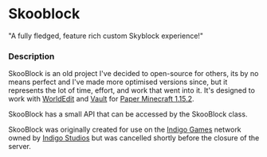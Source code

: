 # Skooblock
"A fully fledged, feature rich custom Skyblock experience!"

### Description
SkooBlock is an old project I've decided to open-source for others, its by no means perfect and I've made more optimised
versions since, but it represents the lot of time, effort, and work that went into it. It's designed to work with
[WorldEdit](https://dev.bukkit.org/projects/worldedit) and [Vault](https://www.spigotmc.org/resources/vault.34315/)
for [Paper Minecraft 1.15.2](https://papermc.io/).

SkooBlock has a small API that can be accessed by the SkooBlock class.

SkooBlock was originally created for use on the [Indigo Games](https://indigo.games) network owned by
[Indigo Studios](https://indigostudios.ltd) but was cancelled shortly before the closure of the server.
